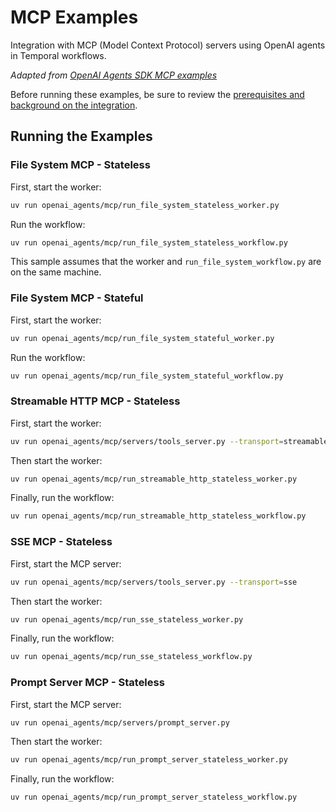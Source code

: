 # MCP Examples

Integration with MCP (Model Context Protocol) servers using OpenAI agents in Temporal workflows.

*Adapted from [OpenAI Agents SDK MCP examples](https://github.com/openai/openai-agents-python/tree/main/examples/mcp)*

Before running these examples, be sure to review the [prerequisites and background on the integration](../README.md).


## Running the Examples

### File System MCP - Stateless

First, start the worker:
```bash
uv run openai_agents/mcp/run_file_system_stateless_worker.py
```

Run the workflow:
```bash
uv run openai_agents/mcp/run_file_system_stateless_workflow.py
```

This sample assumes that the worker and `run_file_system_workflow.py` are on the same machine.

### File System MCP - Stateful

First, start the worker:
```bash
uv run openai_agents/mcp/run_file_system_stateful_worker.py
```

Run the workflow:
```bash
uv run openai_agents/mcp/run_file_system_stateful_workflow.py
```

### Streamable HTTP MCP - Stateless

First, start the worker:
```bash
uv run openai_agents/mcp/servers/tools_server.py --transport=streamable-http
```

Then start the worker:
```bash
uv run openai_agents/mcp/run_streamable_http_stateless_worker.py
```

Finally, run the workflow:
```bash
uv run openai_agents/mcp/run_streamable_http_stateless_workflow.py
```

### SSE MCP - Stateless

First, start the MCP server:
```bash
uv run openai_agents/mcp/servers/tools_server.py --transport=sse
```

Then start the worker:
```bash
uv run openai_agents/mcp/run_sse_stateless_worker.py
```

Finally, run the workflow:
```bash
uv run openai_agents/mcp/run_sse_stateless_workflow.py
```

### Prompt Server MCP - Stateless

First, start the MCP server:
```bash
uv run openai_agents/mcp/servers/prompt_server.py
```

Then start the worker:
```bash
uv run openai_agents/mcp/run_prompt_server_stateless_worker.py
```

Finally, run the workflow:
```bash
uv run openai_agents/mcp/run_prompt_server_stateless_workflow.py
```
